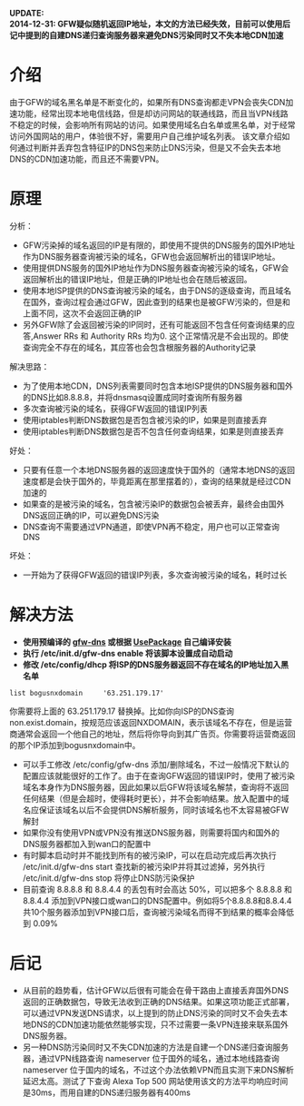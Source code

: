 **UPDATE:**  
**2014-12-31: GFW疑似随机返回IP地址，本文的方法已经失效，目前可以使用后记中提到的自建DNS递归查询服务器来避免DNS污染同时又不失本地CDN加速**

# 介绍
由于GFW的域名黑名单是不断变化的，如果所有DNS查询都走VPN会丧失CDN加速功能，经常出现本地电信线路，但是却访问网站的联通线路，而且当VPN线路不稳定的时候，会影响所有网站的访问。如果使用域名白名单或黑名单，对于经常访问外国网站的用户，体验很不好，需要用户自己维护域名列表。
该文章介绍如何通过判断并丢弃包含特征IP的DNS包来防止DNS污染，但是又不会失去本地DNS的CDN加速功能，而且还不需要VPN。

# 原理
分析：
 * GFW污染掉的域名返回的IP是有限的，即使用不提供的DNS服务的国外IP地址作为DNS服务器查询被污染的域名，GFW也会返回解析出的错误IP地址。
 * 使用提供DNS服务的国外IP地址作为DNS服务器查询被污染的域名，GFW会返回解析出的错误IP地址，但是正确的IP地址也会在随后被返回。
 * 使用本地ISP提供的DNS查询被污染的域名，由于DNS的逐级查询，而且域名在国外，查询过程会通过GFW，因此查到的结果也是被GFW污染的，但是和上面不同，这次不会返回正确的IP
 * 另外GFW除了会返回被污染的IP同时，还有可能返回不包含任何查询结果的应答,Answer RRs 和 Authority RRs 均为0. 这个正常情况是不会出现的。即使查询完全不存在的域名，其应答也会包含根服务器的Authority记录

解决思路：
 * 为了使用本地CDN，DNS列表需要同时包含本地ISP提供的DNS服务器和国外的DNS比如8.8.8.8，并将dnsmasq设置成同时查询所有服务器
 * 多次查询被污染的域名，获得GFW返回的错误IP列表
 * 使用iptables判断DNS数据包是否包含被污染的IP，如果是则直接丢弃
 * 使用iptables判断DNS数据包是否不包含任何查询结果，如果是则直接丢弃

好处：
 * 只要有任意一个本地DNS服务器的返回速度快于国外的（通常本地DNS的返回速度都是会快于国外的，毕竟距离在那里摆着的），查询的结果就是经过CDN加速的
 * 如果查的是被污染的域名，包含被污染IP的数据包会被丢弃，最终会由国外DNS返回正确的IP，可以避免DNS污染
 * DNS查询不需要通过VPN通道，即使VPN再不稳定，用户也可以正常查询DNS

坏处：
 * 一开始为了获得GFW返回的错误IP列表，多次查询被污染的域名，耗时过长

# 解决方法
 * **使用预编译的 [gfw-dns](gfw/gfw-dns_0.1.2_all.ipk) 或根据 [UsePackage](UsePackage.md) 自己编译安装**
 * **执行 /etc/init.d/gfw-dns enable 将该脚本设置成自动启动**
 * **修改 /etc/config/dhcp 将ISP的DNS服务器返回不存在域名的IP地址加入黑名单**

```
list bogusnxdomain     '63.251.179.17'
```

 你需要将上面的 63.251.179.17 替换掉。比如你向ISP的DNS查询 non.exist.domain，按规范应该返回NXDOMAIN，表示该域名不存在，但是运营商通常会返回一个他自己的地址，然后将你导向到其广告页。你需要将运营商返回的那个IP添加到bogusnxdomain中。

 * 可以手工修改 /etc/config/gfw-dns 添加/删除域名，不过一般情况下默认的配置应该就能很好的工作了。由于在查询GFW返回的错误IP时，使用了被污染域名本身作为DNS服务器，因此如果以后GFW将该域名解禁，查询将不返回任何结果（但是会超时，使得耗时更长），并不会影响结果。放入配置中的域名应保证该域名以后不会提供DNS解析服务，同时该域名也不太容易被GFW解封
 * 如果你没有使用VPN或VPN没有推送DNS服务器，则需要将国内和国外的DNS服务器都加入到wan口的配置中
 * 有时脚本启动时并不能找到所有的被污染IP，可以在启动完成后再次执行 /etc/init.d/gfw-dns start 查找新的被污染IP并将其过滤掉，另外执行 /etc/init.d/gfw-dns stop 将停止DNS防污染保护
 * 目前查询 8.8.8.8 和 8.8.4.4 的丢包有时会高达 50%，可以把多个 8.8.8.8 和 8.8.4.4 添加到VPN接口或wan口的DNS配置中。例如将5个8.8.8.8和8.8.4.4共10个服务器添加到VPN接口后，查询被污染域名而得不到结果的概率会降低到 0.09%

# 后记
 * 从目前的趋势看，估计GFW以后很有可能会在骨干路由上直接丢弃国外DNS返回的正确数据包，导致无法收到正确的DNS结果。如果这项功能正式部署，可以通过VPN发送DNS请求，以上提到的防止DNS污染的同时又不会失去本地DNS的CDN加速功能依然能够实现，只不过需要一条VPN连接来联系国外DNS服务器。
 * 另一种DNS防污染同时又不失CDN加速的方法是自建一个DNS递归查询服务器，通过VPN线路查询 nameserver 位于国外的域名，通过本地线路查询 nameserver 位于国内的域名，不过这个办法依赖VPN而且实测下来DNS解析延迟太高。测试了下查询 Alexa Top 500 网站使用该文的方法平均响应时间是30ms，而用自建的DNS递归服务器有400ms
